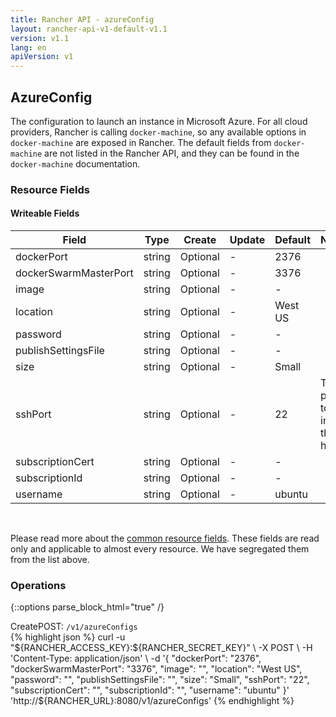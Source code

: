 ```yaml
---
title: Rancher API - azureConfig
layout: rancher-api-v1-default-v1.1
version: v1.1
lang: en
apiVersion: v1
---
```


## AzureConfig

The configuration to launch an instance in Microsoft Azure. For all cloud providers, Rancher is calling `docker-machine`, so any available options in `docker-machine` are exposed in Rancher. The default fields from `docker-machine` are not listed in the Rancher API, and they can be found in the `docker-machine` documentation.

### Resource Fields

#### Writeable Fields

Field | Type | Create | Update | Default | Notes
---|---|---|---|---|---
dockerPort | string | Optional | - | 2376 | 
dockerSwarmMasterPort | string | Optional | - | 3376 | 
image | string | Optional | - | - | 
location | string | Optional | - | West US | 
password | string | Optional | - | - | 
publishSettingsFile | string | Optional | - | - | 
size | string | Optional | - | Small | 
sshPort | string | Optional | - | 22 | The port to ssh into the host
subscriptionCert | string | Optional | - | - | 
subscriptionId | string | Optional | - | - | 
username | string | Optional | - | ubuntu | 



<br>

Please read more about the [common resource fields]({{site.baseurl}}/rancher/{{page.version}}/{{page.lang}}/api/{{page.apiVersion}}/common/). These fields are read only and applicable to almost every resource. We have segregated them from the list above.

### Operations
{::options parse_block_html="true" /}
<a id="create"></a>
<div class="action"><span class="header">Create<span class="headerright">POST:  <code>/v1/azureConfigs</code></span></span>
<div class="action-contents"> {% highlight json %}
curl -u "${RANCHER_ACCESS_KEY}:${RANCHER_SECRET_KEY}" \
-X POST \
-H 'Content-Type: application/json' \
-d '{
	"dockerPort": "2376",
	"dockerSwarmMasterPort": "3376",
	"image": "",
	"location": "West US",
	"password": "",
	"publishSettingsFile": "",
	"size": "Small",
	"sshPort": "22",
	"subscriptionCert": "",
	"subscriptionId": "",
	"username": "ubuntu"
}' 'http://${RANCHER_URL}:8080/v1/azureConfigs'
{% endhighlight %}
</div></div>



